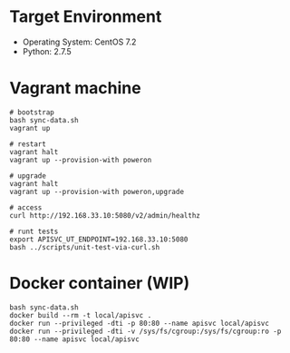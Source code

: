# Target Environment

- Operating System: CentOS 7.2
- Python: 2.7.5

# Vagrant machine

```
# bootstrap
bash sync-data.sh
vagrant up

# restart
vagrant halt
vagrant up --provision-with poweron

# upgrade
vagrant halt
vagrant up --provision-with poweron,upgrade

# access
curl http://192.168.33.10:5080/v2/admin/healthz

# runt tests
export APISVC_UT_ENDPOINT=192.168.33.10:5080
bash ../scripts/unit-test-via-curl.sh
```

# Docker container (WIP)

```
bash sync-data.sh
docker build --rm -t local/apisvc .
docker run --privileged -dti -p 80:80 --name apisvc local/apisvc
docker run --privileged -dti -v /sys/fs/cgroup:/sys/fs/cgroup:ro -p 80:80 --name apisvc local/apisvc

```
